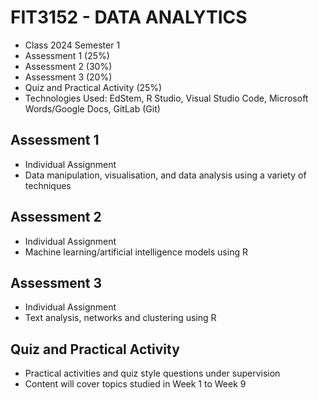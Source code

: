 # FIT3152 - DATA ANALYTICS
- Class 2024 Semester 1
- Assessment 1 (25%)
- Assessment 2 (30%)
- Assessment 3 (20%)
- Quiz and Practical Activity (25%)
- Technologies Used: EdStem, R Studio, Visual Studio Code, Microsoft Words/Google Docs, GitLab (Git)

## Assessment 1
- Individual Assignment
- Data manipulation, visualisation, and data analysis using a variety of techniques

## Assessment 2
- Individual Assignment
- Machine learning/artificial intelligence models using R
  
## Assessment 3
- Individual Assignment
- Text analysis, networks and clustering using R
  
## Quiz and Practical Activity
- Practical activities and quiz style questions under supervision
- Content will cover topics studied in Week 1 to Week 9
